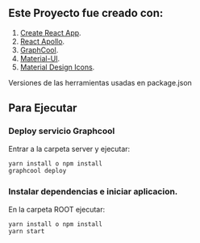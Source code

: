 ## Este Proyecto fue creado con: 
1. [Create React App](https://github.com/facebookincubator/create-react-app).
2. [React Apollo](https://github.com/apollographql/react-apollo).
3. [GraphCool](https://www.graph.cool/).
4. [Material-UI](http://www.material-ui.com/#/).
5. [Material Design Icons](https://materialdesignicons.com/).

Versiones de las herramientas usadas en package.json

## Para Ejecutar

### Deploy servicio Graphcool
Entrar a la carpeta server y ejecutar:
```bash
yarn install o npm install
graphcool deploy
```
### Instalar dependencias e iniciar aplicacion.
En la carpeta ROOT ejecutar:
```bash
yarn install o npm install
yarn start
```

